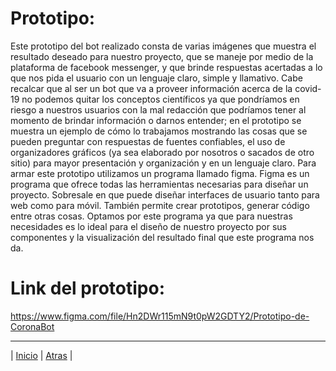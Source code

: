  #  Prototipo: 

Este prototipo del bot realizado consta de varias imágenes que muestra el resultado deseado para nuestro proyecto, que se maneje por medio de la plataforma de facebook messenger, y que brinde respuestas acertadas a lo que nos pida el usuario con un lenguaje claro, simple y llamativo. Cabe recalcar que al ser un bot que va a proveer información acerca de la covid-19 no podemos quitar los conceptos científicos ya que pondríamos en riesgo a nuestros usuarios con la mal redacción que podríamos tener al momento de brindar información o darnos entender; en el prototipo se muestra un ejemplo de cómo lo trabajamos mostrando las cosas que se pueden preguntar con respuestas de fuentes confiables, el uso de organizadores gráficos (ya sea elaborado por nosotros o sacados de otro sitio) para mayor presentación y organización y en un lenguaje claro.
Para armar este prototipo utilizamos un programa llamado figma. Figma es un programa que ofrece todas las herramientas necesarias para diseñar un proyecto. Sobresale en que puede diseñar interfaces de usuario tanto para web como para móvil. También permite crear prototipos, generar código entre otras cosas. Optamos por este programa ya que para nuestras necesidades es lo ideal para el diseño de nuestro proyecto por sus componentes y la visualización del resultado final que este programa nos da.

# Link del prototipo: 
https://www.figma.com/file/Hn2DWr115mN9t0pW2GDTY2/Prototipo-de-CoronaBot

***
| [Inicio](https://github.com/DarozZero/CoronaBot) | [Atras](https://github.com/DarozZero/CoronaBot/blob/main/Documentacion/Presentaci%C3%B3n.md) |
